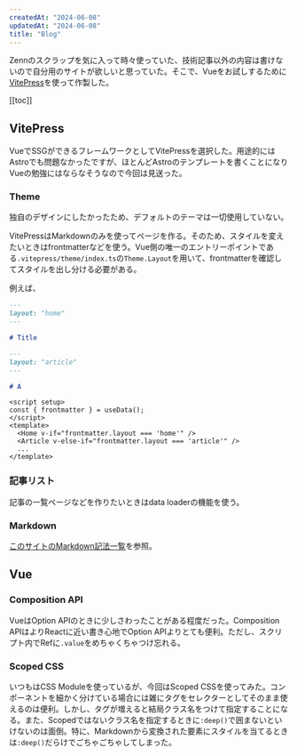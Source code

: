 ```yaml
---
createdAt: "2024-06-08"
updatedAt: "2024-06-08"
title: "Blog"
---
```


Zennのスクラップを気に入って時々使っていた、技術記事以外の内容は書けないので自分用のサイトが欲しいと思っていた。そこで、Vueをお試しするために[VitePress](https://vitepress.dev/)を使って作製した。

[[toc]]

## VitePress

VueでSSGができるフレームワークとしてVitePressを選択した。用途的にはAstroでも問題なかったですが、ほとんどAstroのテンプレートを書くことになりVueの勉強にはならなそうなので今回は見送った。

### Theme

独自のデザインにしたかったため、デフォルトのテーマは一切使用していない。

VitePressはMarkdownのみを使ってページを作る。そのため、スタイルを変えたいときはfrontmatterなどを使う。Vue側の唯一のエントリーポイントである`.vitepress/theme/index.ts`の`Theme.Layout`を用いて、frontmatterを確認してスタイルを出し分ける必要がある。

例えば、

```md
---
layout: "home"
---

# Title
```

```md
---
layout: "article"
---

# A
```

```vue
<script setup>
const { frontmatter } = useData();
</script>
<template>
  <Home v-if="frontmatter.layout === 'home'" />
  <Article v-else-if="frontmatter.layout === 'article'" />
  ...
</template>
```

### 記事リスト

記事の一覧ページなどを作りたいときはdata loaderの機能を使う。

### Markdown

[このサイトのMarkdown記法一覧](./markdown.md)を参照。

## Vue

### Composition API

VueはOption APIのときに少しさわったことがある程度だった。Composition APIはよりReactに近い書き心地でOption APIよりとても便利。ただし、スクリプト内でRefに`.value`をめちゃくちゃつけ忘れる。

### Scoped CSS

いつもはCSS Moduleを使っているが、今回はScoped CSSを使ってみた。コンポーネントを細かく分けている場合には雑にタグをセレクターとしてそのまま使えるのは便利。しかし、タグが増えると結局クラス名をつけて指定することになる。また、Scopedではないクラス名を指定するときに`:deep()`で囲まないといけないのは面倒。特に、Markdownから変換された要素にスタイルを当てるときは`:deep()`だらけでごちゃごちゃしてしまった。
